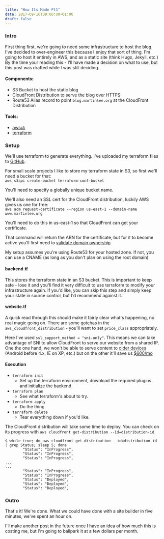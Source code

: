 ```yaml
---
title: "How Its Made Pt1"
date: 2017-09-16T09:00:00+01:00
draft: false
---
```


### Intro
First thing first, we're going to need some infrastructure to host the blog. I've decided to over-engineer this because I enjoy that sort of thing. I'm going to host it entirely in AWS, and as a static site (think Hugo, Jekyll, etc.) By the time your reading this - I'll have made a decision on what to use, but this post was drafted while I was still deciding.

#### Components:
 * S3 Bucket to host the static blog
 * CloudFront Distribution to serve the blog over HTTPS
 * Route53 Alias record to point `blog.martinlee.org` at the CloudFront Distribution

#### Tools:
 * [awscli](https://aws.amazon.com/cli/)
 * [terraform](https://www.terraform.io)

### Setup
We'll use terraform to generate everything. I've uploaded my terraform files to [GitHub](https://github.com/MartinLeedotOrg/blog-martinlee-org/tree/master/infra).

For small scale projects I like to store my terraform state in S3, so first we'll need a bucket for that:  
```aws s3api create-bucket terraform-conf-bucket```

You'll need to specify a globally unique bucket name.

We'll also need an SSL cert for the CloudFront distribution, luckily AWS gives us one for free:  
`aws acm request-certificate --region us-east-1 --domain-name www.martinlee.org`

You'll need to do this in us-east-1 so that CloudFront can get your certificate.

That command will return the ARN for the certificate, but for it to become active you'll first need to [validate domain ownership](http://docs.aws.amazon.com/acm/latest/userguide/gs-acm-validate.html)

My setup assumes you're using Route53 for your hosted zone. If not, you can use a CNAME (as long as you don't plan on using the root domain)

#### backend.tf
This stores the terraform state in an S3 bucket. This is important to keep safe - lose it and you'll find it very difficult to use terraform to modify your infrastructure again. If you'd like, you can skip this step and simply keep your state in source control, but I'd recommend against it.

#### website.tf
A quick read through this should make it fairly clear what's happening, no real magic going on.  There are some gotchas in the `aws_cloudfront_distribution` - you'll want to set `price_class` appropriately.

Here I've used `ssl_support_method = "sni-only"`.  This means we can take advantage of SNI to allow CloudFront to serve our website from a shared IP. One the one hand, we won't be able to serve content to [older devices](https://en.wikipedia.org/wiki/Server_Name_Indication#Support) (Android before 4.x, IE on XP, etc.) but on the other it'll save us [$600/mo](https://aws.amazon.com/cloudfront/custom-ssl-domains/)

#### Execution
 * `terraform init`
   * Set up the terraform environment, download the required plugins and initialize the backend.
 * `terraform plan`
   * See what terraform's about to try.
 * `terraform apply`
   * Do the thing.
 * `terraform delete`
   * Tear everything down if you'd like.

The CloudFront distribution will take some time to deploy.  You can check on its progress with `aws cloudfront get-distribution --id=distribution-id`.

```
$ while true; do aws cloudfront get-distribution --id=distribution-id | grep Status; sleep 5; done
        "Status": "InProgress", 
        "Status": "InProgress", 
        "Status": "InProgress", 
...
...
        "Status": "InProgress", 
        "Status": "InProgress", 
        "Status": "Deployed", 
        "Status": "Deployed", 
        "Status": "Deployed", 
```

### Outro
That's it! We're done. What we could have done with a site builder in five minutes, we've spent an hour on.

I'll make another post in the future once I have an idea of how much this is costing me, but I'm going to ballpark it at a few dollars per month.